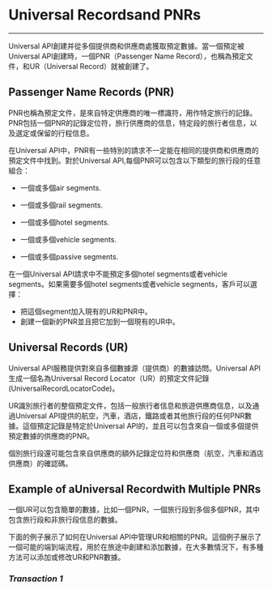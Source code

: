 # Universal Recordsand PNRs

---

Universal API創建并從多個提供商和供應商處獲取預定數據。當一個預定被Universal API創建時，一個PNR（Passenger Name Record），也稱為預定文件，和UR（Universal Record）就被創建了。

## Passenger Name Records \(PNR\)

PNR也稱為預定文件，是來自特定供應商的唯一標識符，用作特定旅行的記錄。PNR包括一個PNR的記錄定位符，旅行供應商的信息，特定段的旅行者信息，以及選定或保留的行程信息。

在Universal API中，PNR有一些特別的請求不一定能在相同的提供商和供應商的預定文件中找到。對於Universal API,每個PNR可以包含以下類型的旅行段的任意組合：

* 一個或多個air segments.

* 一個或多個rail segments.

* 一個或多個hotel segments.

* 一個或多個vehicle segments.

* 一個或多個passive segments.

在一個Universal API請求中不能預定多個hotel segments或者vehicle segments。如果需要多個hotel segments或者vehicle segments，客戶可以選擇：

* 把這個segment加入現有的UR和PNR中。
* 創建一個新的PNR並且把它加到一個現有的UR中。

## Universal Records \(UR\)

Universal API服務提供對來自多個數據源（提供商）的數據訪問。Universal API生成一個名為Universal Record Locator（UR）的預定文件記錄\(UniversalRecordLocatorCode\)。

UR識別旅行者的整個預定文件，包括一般旅行者信息和旅遊供應商信息，以及通過Universal API提供的航空，汽車，酒店，鐵路或者其他旅行段的任何PNR數據。這個預定記錄是特定於Universal API的，並且可以包含來自一個或多個提供預定數據的供應商的PNR。

個別旅行段還可能包含來自供應商的額外記錄定位符和供應商（航空，汽車和酒店供應商）的確認碼。

## Example of aUniversal Recordwith Multiple PNRs

一個UR可以包含簡單的數據，比如一個PNR，一個旅行段到多個多個PNR，其中包含旅行段和非旅行段信息的數據。

下面的例子展示了如何在Universal API中管理UR和相關的PNR。這個例子展示了一個可能的端到端流程，用於在旅途中創建和添加數據，在大多數情況下，有多種方法可以添加或修改UR和PNR數據。

### _Transaction 1_







